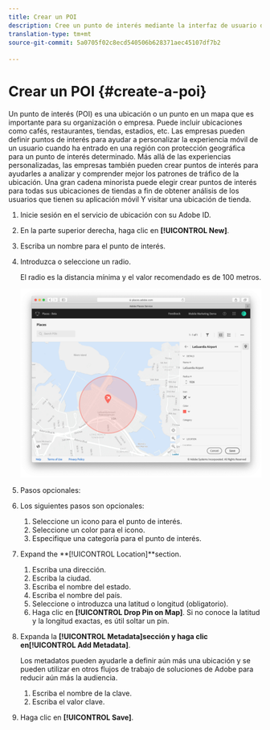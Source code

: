 ```yaml
---
title: Crear un POI
description: Cree un punto de interés mediante la interfaz de usuario de lugares.
translation-type: tm+mt
source-git-commit: 5a0705f02c8ecd540506b628371aec45107df7b2

---
```



# Crear un POI {#create-a-poi}

Un punto de interés (POI) es una ubicación o un punto en un mapa que es importante para su organización o empresa. Puede incluir ubicaciones como cafés, restaurantes, tiendas, estadios, etc. Las empresas pueden definir puntos de interés para ayudar a personalizar la experiencia móvil de un usuario cuando ha entrado en una región con protección geográfica para un punto de interés determinado. Más allá de las experiencias personalizadas, las empresas también pueden crear puntos de interés para ayudarles a analizar y comprender mejor los patrones de tráfico de la ubicación. Una gran cadena minorista puede elegir crear puntos de interés para todas sus ubicaciones de tiendas a fin de obtener análisis de los usuarios que tienen su aplicación móvil Y visitar una ubicación de tienda.

1. Inicie sesión en el servicio de ubicación con su Adobe ID.
1. En la parte superior derecha, haga clic en **[!UICONTROL New]**.
1. Escriba un nombre para el punto de interés.
1. Introduzca o seleccione un radio.

   El radio es la distancia mínima y el valor recomendado es de 100 metros.

   ![definir un punto de interés](/help/assets/define_poi.png)

1. Pasos opcionales:
1. Los siguientes pasos son opcionales:

   1. Seleccione un icono para el punto de interés.
   1. Seleccione un color para el icono.
   1. Especifique una categoría para el punto de interés.

1. Expand the **[!UICONTROL Location]**section.

   1. Escriba una dirección.
   1. Escriba la ciudad.
   1. Escriba el nombre del estado.
   1. Escriba el nombre del país.
   1. Seleccione o introduzca una latitud o longitud (obligatorio).
   1. Haga clic en **[!UICONTROL Drop Pin on Map]**.
   Si no conoce la latitud y la longitud exactas, es útil soltar un pin.

1. Expanda la **[!UICONTROL Metadata]**sección y haga clic en**[!UICONTROL Add Metadata]**.

   Los metadatos pueden ayudarle a definir aún más una ubicación y se pueden utilizar en otros flujos de trabajo de soluciones de Adobe para reducir aún más la audiencia.

   1. Escriba el nombre de la clave.
   1. Escriba el valor clave.

1. Haga clic en **[!UICONTROL  Save]**.
